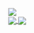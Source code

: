 <div width: 1px>
  <img src="https://i.imgur.com/cP7IhNm.jpg">
</div>

<a href="https://github.com/DevPGSV/github-readme-stats">
  <img align="center" src="https://github-readme-stats.vercel.app/api/top-langs/?username=DevPGSV&hide_border=true" />
</a>
<a href="https://github.com/DevPGSV/convoychat">
  <img align="center" src="https://github-readme-stats.vercel.app/api?username=DevPGSV&include_all_commits=true&show_icons=true&hide_title=true&hide_border=true" />
</a>

